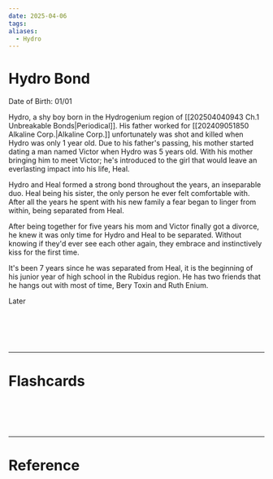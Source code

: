 ```yaml
---
date: 2025-04-06
tags: 
aliases:
  - Hydro
---
```

# Hydro Bond

Date of Birth: 01/01

Hydro, a shy boy born in the Hydrogenium region of [[202504040943 Ch.1 Unbreakable Bonds|Periodical]]. His father worked for [[202409051850 Alkaline Corp.|Alkaline Corp.]] unfortunately was shot and killed when Hydro was only 1 year old. Due to his father's passing, his mother started dating a man named Victor when Hydro was 5 years old. With his mother bringing him to meet Victor; he's introduced to the girl that would leave an everlasting impact into his life, Heal.

Hydro and Heal formed a strong bond throughout the years, an inseparable duo. Heal being his sister, the only person he ever felt comfortable with. After all the years he spent with his new family a fear began to linger from within, being separated from Heal.

After being together for five years his mom and Victor finally got a divorce, he knew it was only time for Hydro and Heal to be separated. Without knowing if they'd ever see each other again, they embrace and instinctively kiss for the first time.

It's been 7 years since he was separated from Heal, it is the beginning of his junior year of high school in the Rubidus region. He has two friends that he hangs out with most of time, Bery Toxin and Ruth Enium.

Later



# ‌
---
# Flashcards


# ‌
---
# Reference
